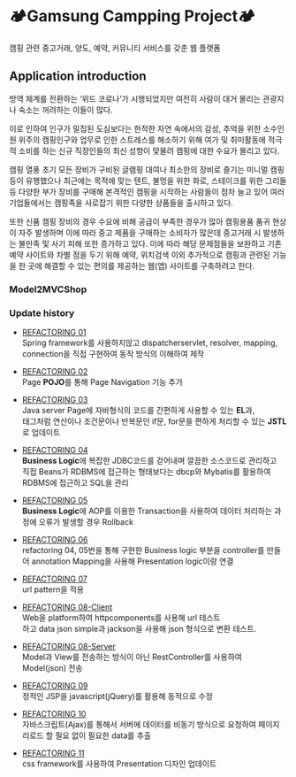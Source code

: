 # 🏕️Gamsung Campping Project🏕️
캠핑 관련 중고거래, 양도, 예약, 커뮤니티 서비스를 갖춘 웹 플랫폼

## Application introduction
방역 체계를 전환하는 ‘위드 코로나’가 시행되었지만
여전히 사람이 대거 몰리는 관광지나 숙소는 꺼려하는 이들이 많다.

이로 인하여 인구가 밀집된 도심보다는 한적한 자연 속에서의 감성, 추억을 위한 소수인원 위주의 캠핑인구와
업무로 인한 스트레스를 해소하기 위해 여가 및 취미활동에 적극적 소비를 하는 신규 직장인들의 최신 성향이 맞물려 캠핑에 대한 수요가 몰리고 있다.

캠핑 열풍 초기 모든 장비가 구비된 글램핑 대여나 최소한의 장비로 즐기는 미니멀 캠핑 등이 유행했으나 최근에는 목적에 맞는 텐트, 불멍을 위한 화로, 스테이크를 위한 그리들 등 다양한 부가 장비를 구매해 본격적인 캠핑을 시작하는 사람들이 점차 늘고 있어 여러 기업들에서는 캠핑족을 사로잡기 위한 다양한 상품들을 출시하고 있다.

또한 신품 캠핑 장비의 경우 수요에 비해 공급이 부족한 경우가 많아 캠핑용품 품귀 현상이 자주 발생하며
이에 따라 중고 제품을 구매하는 소비자가 많은데 중고거래 시 발생하는 불만족 및 사기 피해 또한 증가하고 있다. 이에 따라 해당 문제점들을 보완하고 기존 예약 사이트와 차별 점을 두기 위해 예약, 위치검색 이외 추가적으로 캠핑과 관련된 기능을 한 곳에 해결할 수 있는 편의를 제공하는 웹(앱) 사이트를 구축하려고 한다.


### Model2MVCShop  



### Update  history
- [REFACTORING 01](https://github.com/ohchangyeol/mini-project/tree/main/01.Model2MVCShop(stu))  
    Spring framework를 사용하지않고 dispatcherservlet, resolver, mapping, connection을 직접 구현하여 동작 방식의 이해하여 제작

- [REFACTORING 02](https://github.com/ohchangyeol/mini-project/tree/main/02.Model2MVCShop(Refactor%20%26%20Page%20Navigation))  
    Page **POJO**를 통해 Page Navigation 기능 추가

- [REFACTORING 03](https://github.com/ohchangyeol/mini-project/tree/main/03.Model2MVCShop(EL%2CJSTL))  
    Java server Page에 자바형식의 코드를 간편하게 사용할 수 있는 **EL**과,  
    태그처럼 연산이나 조건문이나 반복문인 if문, for문을 편하게 처리할 수 있는 **JSTL**로 업데이트

- [REFACTORING 04](https://github.com/ohchangyeol/mini-project/tree/main/04.Model2MVCShop(Business%20Logic%2CMyBatis%20Spring))  
    **Business Logic**에 복잡한 JDBC코드를 걷어내며 깔끔한 소스코드로 관리하고  
    직접 Beans가 RDBMS에 접근하는 형태보다는 dbcp와 Mybatis를 활용하여 RDBMS에 접근하고 SQL을 관리

- [REFACTORING 05](https://github.com/ohchangyeol/mini-project/tree/main/05.Model2MVCShop(AOP%2CTransaction))  
    **Business Logic**에 AOP를 이용한 Transaction을 사용하여 데이터 처리하는 과정에 오류가 발생할 경우 Rollback
- [REFACTORING 06](https://github.com/ohchangyeol/mini-project/tree/main/06.Model2MVCShop(Presentation%2BBusinessLogic))  
   refactoring 04, 05번을 통해 구현한 Business logic 부분을  controller를 만들어 annotation Mapping을 사용해 Presentation logic이랑 연결

- [REFACTORING 07](https://github.com/ohchangyeol/mini-project/tree/main/07.Model2MVCShop(URI%2Cpattern))  
    url pattern을 적용    

- [REFACTORING 08-Client](https://github.com/ohchangyeol/mini-project/tree/main/08.Model2MVCShop(RestFul%20Client))  
    Web을 platform하여 httpcomponents를 사용해 url 테스트  
    하고 data json simple과 jackson을 사용해 json 형식으로 변환 테스트. 

- [REFACTORING 08-Server](https://github.com/ohchangyeol/mini-project/tree/main/08.Model2MVCShop(RestFul%20Server))  
    Model과 View를 전송하는 방식이 아닌 RestController를 사용하여 Model(json) 전송  

- [REFACTORING 09](https://github.com/ohchangyeol/mini-project/tree/main/09.Model2MVCShop(jQuery))  
    정적인 JSP을 javascript(jQuery)를 활용해 동적으로 수정

- [REFACTORING 10](https://github.com/ohchangyeol/mini-project/tree/main/10.Model2MVCShop(Ajax))  
    자바스크립트(Ajax)를 통해서 서버에 데이터를 비동기 방식으로 요청하여 페이지 리로드 할 필요 없이 필요한 data를 추출

- [REFACTORING 11](https://github.com/ohchangyeol/mini-project/tree/main/11.Model2MVCShop)  
    css framework를 사용하여 Presentation 디자인 업데이트

